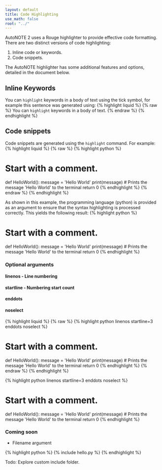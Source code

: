 ```yaml
---
layout: default
title: Code Highlighting
use_math: false
root: "../"
---
```


AutoNOTE 2 uses a Rouge highlighter to provide effective code formatting. There are two distinct versions of code highlighting:
1. Inline code or keywords.
2. Code snippets.

The AutoNOTE highlighter has some additional features and options, detailed in the document below.

## Inline Keywords

You can `highlight` keywords in a body of text using the tick symbol, for example this sentence was generated using:
{% highlight liquid %}
{% raw %}
You can `highlight` keywords in a body of text.
{% endraw %}
{% endhighlight %}

## Code snippets

Code snippets are generated using the `highlight` command. For example:
{% highlight liquid %}
{% raw %}
{% highlight python %}
# Start with a comment.
def HelloWorld():
  message = 'Hello World'
  print(message) # Prints the message 'Hello World' to the terminal
  return 0
{% endhighlight %}
{% endraw %}
{% endhighlight %}

As shown in this example, the programming language (python) is provided as an argument to ensure that the syntax highlighting is processed correctly.
This yields the following result:
{% highlight python %}
# Start with a comment.
def HelloWorld():
  message = 'Hello World'
  print(message) # Prints the message 'Hello World' to the terminal
  return 0
{% endhighlight %}

### Optional arguments

#### linenos - Line numbering

#### startline - Numbering start count

#### enddots

#### noselect

{% highlight liquid %}
{% raw %}
{% highlight python linenos startline=3 enddots noselect %}
# Start with a comment.
def HelloWorld():
  message = 'Hello World'
  print(message) # Prints the message 'Hello World' to the terminal
  return 0
{% endhighlight %}
{% endraw %}
{% endhighlight %}

{% highlight python linenos startline=3 enddots noselect %}
# Start with a comment.
def HelloWorld():
  message = 'Hello World'
  print(message) # Prints the message 'Hello World' to the terminal
  return 0
{% endhighlight %}

### Coming soon

- Filename argument

{% highlight python %}
{% include hello.py %}
{% endhighlight %}

Todo: Explore custom include folder.